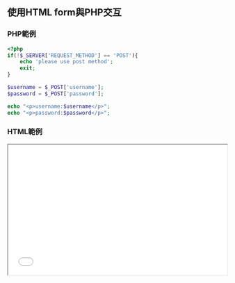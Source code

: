 ## 使用HTML form與PHP交互

### PHP範例
```php
<?php
if(!$_SERVER['REQUEST_METHOD'] == 'POST'){
    echo 'please use post method';
    exit;
}

$username = $_POST['username'];
$password = $_POST['password'];

echo "<p>username:$username</p>";
echo "<p>password:$password</p>";
```

### HTML範例

<iframe src="{{curFolderPath}}/index.html" width="100%" height="300px"></iframe>

